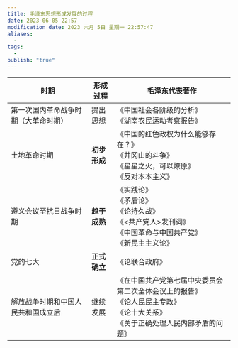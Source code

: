 ```yaml
---
title: 毛泽东思想形成发展的过程
date: 2023-06-05 22:57
modification date: 2023 六月 5日 星期一 22:57:47
aliases:
  - 
tags:
  - 
publish: "true"
---
```


| 时期                               | 形成过程 | 毛泽东代表著作                                                                               |
| ---------------------------------- | -------- | -------------------------------------------------------------------------------------------- |
| 第一次国内革命战争时期（大革命时期）            | 提出思想 | 《中国社会各阶级的分析》<br>《湖南农民运动考察报告》                                             |
| 土地革命时期                       | **初步形成** | 《中国的红色政权为什么能够存在？》<br>《井冈山的斗争》<br>《星星之火，可以燎原》<br>《反对本本主义》     |
| 遵义会议至抗日战争时期            | **趋于成熟** | 《实践论》<br>《矛盾论》<br>《论持久战》<br>《<共产党人>发刊词》<br>《中国革命与中国共产党》<br>《新民主主义论》    |
| 党的七大                           | **正式确立** | 《论联合政府》                                                                               |
| 解放战争时期和中国人民共和国成立后 | 继续发展 | 《在中国共产党第七届中央委员会第二次全体会议上的报告》<br>《论人民民主专政》<br>《论十大关系》<br>《关于正确处理人民内部矛盾的问题》 |


